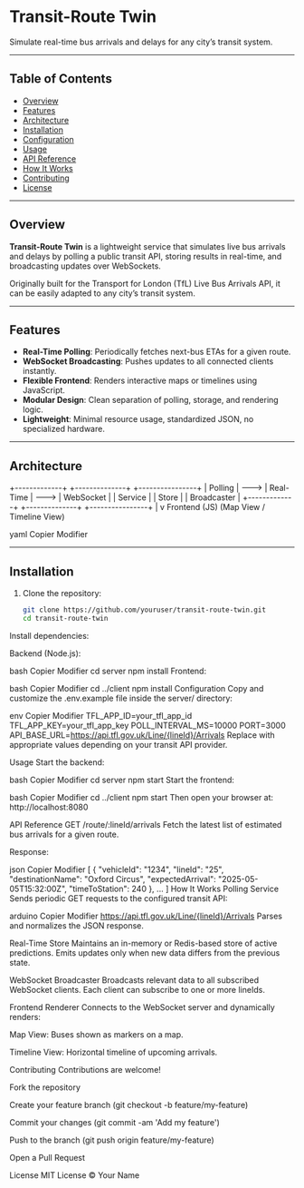 # Transit-Route Twin

Simulate real-time bus arrivals and delays for any city’s transit system.

---

## Table of Contents

- [Overview](#overview)
- [Features](#features)
- [Architecture](#architecture)
- [Installation](#installation)
- [Configuration](#configuration)
- [Usage](#usage)
- [API Reference](#api-reference)
- [How It Works](#how-it-works)
- [Contributing](#contributing)
- [License](#license)

---

## Overview

**Transit-Route Twin** is a lightweight service that simulates live bus arrivals and delays by polling a public transit API, storing results in real-time, and broadcasting updates over WebSockets.

Originally built for the Transport for London (TfL) Live Bus Arrivals API, it can be easily adapted to any city’s transit system.

---

## Features

- **Real-Time Polling**: Periodically fetches next-bus ETAs for a given route.
- **WebSocket Broadcasting**: Pushes updates to all connected clients instantly.
- **Flexible Frontend**: Renders interactive maps or timelines using JavaScript.
- **Modular Design**: Clean separation of polling, storage, and rendering logic.
- **Lightweight**: Minimal resource usage, standardized JSON, no specialized hardware.

---

## Architecture

+-------------+ +--------------+ +----------------+
| Polling | ---> | Real-Time | ---> | WebSocket |
| Service | | Store | | Broadcaster |
+-------------+ +--------------+ +----------------+
|
v
Frontend (JS)
(Map View / Timeline View)

yaml
Copier
Modifier

---

## Installation

1. Clone the repository:
   ```bash
   git clone https://github.com/youruser/transit-route-twin.git
   cd transit-route-twin
Install dependencies:

Backend (Node.js):

bash
Copier
Modifier
cd server
npm install
Frontend:

bash
Copier
Modifier
cd ../client
npm install
Configuration
Copy and customize the .env.example file inside the server/ directory:

env
Copier
Modifier
TFL_APP_ID=your_tfl_app_id
TFL_APP_KEY=your_tfl_app_key
POLL_INTERVAL_MS=10000
PORT=3000
API_BASE_URL=https://api.tfl.gov.uk/Line/{lineId}/Arrivals
Replace with appropriate values depending on your transit API provider.

Usage
Start the backend:

bash
Copier
Modifier
cd server
npm start
Start the frontend:

bash
Copier
Modifier
cd ../client
npm start
Then open your browser at:
http://localhost:8080

API Reference
GET /route/:lineId/arrivals
Fetch the latest list of estimated bus arrivals for a given route.

Response:

json
Copier
Modifier
[
  {
    "vehicleId": "1234",
    "lineId": "25",
    "destinationName": "Oxford Circus",
    "expectedArrival": "2025-05-05T15:32:00Z",
    "timeToStation": 240
  },
  ...
]
How It Works
Polling Service
Sends periodic GET requests to the configured transit API:

arduino
Copier
Modifier
https://api.tfl.gov.uk/Line/{lineId}/Arrivals
Parses and normalizes the JSON response.

Real-Time Store
Maintains an in-memory or Redis-based store of active predictions.
Emits updates only when new data differs from the previous state.

WebSocket Broadcaster
Broadcasts relevant data to all subscribed WebSocket clients.
Each client can subscribe to one or more lineIds.

Frontend Renderer
Connects to the WebSocket server and dynamically renders:

Map View: Buses shown as markers on a map.

Timeline View: Horizontal timeline of upcoming arrivals.

Contributing
Contributions are welcome!

Fork the repository

Create your feature branch (git checkout -b feature/my-feature)

Commit your changes (git commit -am 'Add my feature')

Push to the branch (git push origin feature/my-feature)

Open a Pull Request

License
MIT License © Your Name
